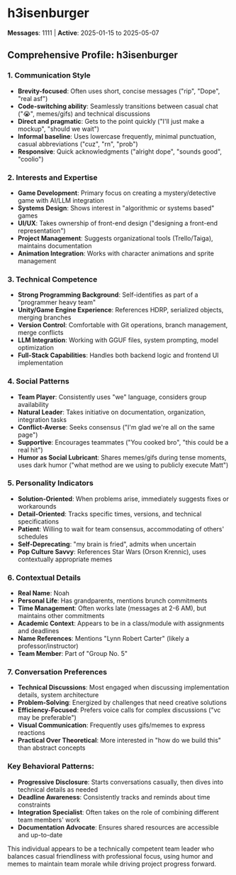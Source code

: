 # h3isenburger

**Messages**: 1111 | **Active**: 2025-01-15 to 2025-05-07

## Comprehensive Profile: h3isenburger

### 1. **Communication Style**
- **Brevity-focused**: Often uses short, concise messages ("rip", "Dope", "real asf")
- **Code-switching ability**: Seamlessly transitions between casual chat ("😭", memes/gifs) and technical discussions
- **Direct and pragmatic**: Gets to the point quickly ("I'll just make a mockup", "should we wait")
- **Informal baseline**: Uses lowercase frequently, minimal punctuation, casual abbreviations ("cuz", "rn", "prob")
- **Responsive**: Quick acknowledgments ("alright dope", "sounds good", "coolio")

### 2. **Interests and Expertise**
- **Game Development**: Primary focus on creating a mystery/detective game with AI/LLM integration
- **Systems Design**: Shows interest in "algorithmic or systems based" games
- **UI/UX**: Takes ownership of front-end design ("designing a front-end representation")
- **Project Management**: Suggests organizational tools (Trello/Taiga), maintains documentation
- **Animation Integration**: Works with character animations and sprite management

### 3. **Technical Competence**
- **Strong Programming Background**: Self-identifies as part of a "programmer heavy team"
- **Unity/Game Engine Experience**: References HDRP, serialized objects, merging branches
- **Version Control**: Comfortable with Git operations, branch management, merge conflicts
- **LLM Integration**: Working with GGUF files, system prompting, model optimization
- **Full-Stack Capabilities**: Handles both backend logic and frontend UI implementation

### 4. **Social Patterns**
- **Team Player**: Consistently uses "we" language, considers group availability
- **Natural Leader**: Takes initiative on documentation, organization, integration tasks
- **Conflict-Averse**: Seeks consensus ("I'm glad we're all on the same page")
- **Supportive**: Encourages teammates ("You cooked bro", "this could be a real hit")
- **Humor as Social Lubricant**: Shares memes/gifs during tense moments, uses dark humor ("what method are we using to publicly execute Matt")

### 5. **Personality Indicators**
- **Solution-Oriented**: When problems arise, immediately suggests fixes or workarounds
- **Detail-Oriented**: Tracks specific times, versions, and technical specifications
- **Patient**: Willing to wait for team consensus, accommodating of others' schedules
- **Self-Deprecating**: "my brain is fried", admits when uncertain
- **Pop Culture Savvy**: References Star Wars (Orson Krennic), uses contextually appropriate memes

### 6. **Contextual Details**
- **Real Name**: Noah
- **Personal Life**: Has grandparents, mentions brunch commitments
- **Time Management**: Often works late (messages at 2-6 AM), but maintains other commitments
- **Academic Context**: Appears to be in a class/module with assignments and deadlines
- **Name References**: Mentions "Lynn Robert Carter" (likely a professor/instructor)
- **Team Member**: Part of "Group No. 5"

### 7. **Conversation Preferences**
- **Technical Discussions**: Most engaged when discussing implementation details, system architecture
- **Problem-Solving**: Energized by challenges that need creative solutions
- **Efficiency-Focused**: Prefers voice calls for complex discussions ("vc may be preferable")
- **Visual Communication**: Frequently uses gifs/memes to express reactions
- **Practical Over Theoretical**: More interested in "how do we build this" than abstract concepts

### Key Behavioral Patterns:
- **Progressive Disclosure**: Starts conversations casually, then dives into technical details as needed
- **Deadline Awareness**: Consistently tracks and reminds about time constraints
- **Integration Specialist**: Often takes on the role of combining different team members' work
- **Documentation Advocate**: Ensures shared resources are accessible and up-to-date

This individual appears to be a technically competent team leader who balances casual friendliness with professional focus, using humor and memes to maintain team morale while driving project progress forward.